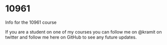 # 10961
Info for the 10961 course

If you are a student on one of my courses you can follow me on @kramit on twitter and follow me here on GitHub to see any future updates.
